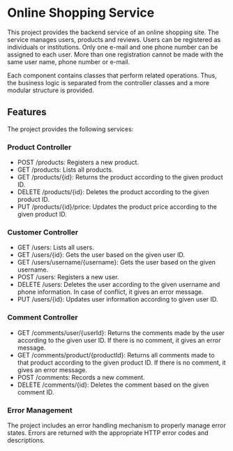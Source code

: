 # Online Shopping Service

This project provides the backend service of an online shopping site. The service manages users, products and reviews. Users can be registered as individuals or institutions. Only one e-mail and one phone number can be assigned to each user. More than one registration cannot be made with the same user name, phone number or e-mail.

Each component contains classes that perform related operations. Thus, the business logic is separated from the controller classes and a more modular structure is provided.

## Features

The project provides the following services:

### Product Controller

- POST /products: Registers a new product.
- GET /products: Lists all products.
- GET /products/{id}: Returns the product according to the given product ID.
- DELETE /products/{id}: Deletes the product according to the given product ID.
- PUT /products/{id}/price: Updates the product price according to the given product ID.

### Customer Controller

- GET /users: Lists all users.
- GET /users/{id}: Gets the user based on the given user ID.
- GET /users/username/{username}: Gets the user based on the given username.
- POST /users: Registers a new user.
- DELETE /users: Deletes the user according to the given username and phone information. In case of conflict, it gives an error message.
- PUT /users/{id}: Updates user information according to given user ID.

### Comment Controller

- GET /comments/user/{userId}: Returns the comments made by the user according to the given user ID. If there is no comment, it gives an error message.
- GET /comments/product/{productId}: Returns all comments made to that product according to the given product ID. If there is no comment, it gives an error message.
- POST /comments: Records a new comment.
- DELETE /comments/{id}: Deletes the comment based on the given comment ID.

### Error Management

The project includes an error handling mechanism to properly manage error states. Errors are returned with the appropriate HTTP error codes and descriptions.
